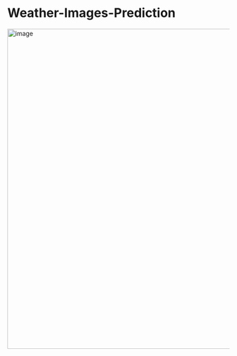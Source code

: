 # Weather-Images-Prediction

<img width="725" alt="image" src="https://user-images.githubusercontent.com/90836662/212492140-2283109b-3e82-4871-945c-e8accf4806ce.png">
